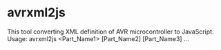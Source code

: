 avrxml2js
=========

This tool converting XML definition of AVR microcontroller to JavaScript.
Usage: avrxml2js <Path> <Part_Name1> [Part_Name2] [Part_Name3] ...
